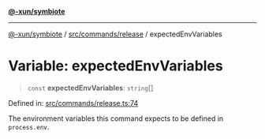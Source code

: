 [**@-xun/symbiote**](../../../../README.md)

***

[@-xun/symbiote](../../../../README.md) / [src/commands/release](../README.md) / expectedEnvVariables

# Variable: expectedEnvVariables

> `const` **expectedEnvVariables**: `string`[]

Defined in: [src/commands/release.ts:74](https://github.com/Xunnamius/symbiote/blob/cfd701ad0628c5e146048c1316e66e821d0bb3c4/src/commands/release.ts#L74)

The environment variables this command expects to be defined in
`process.env`.
